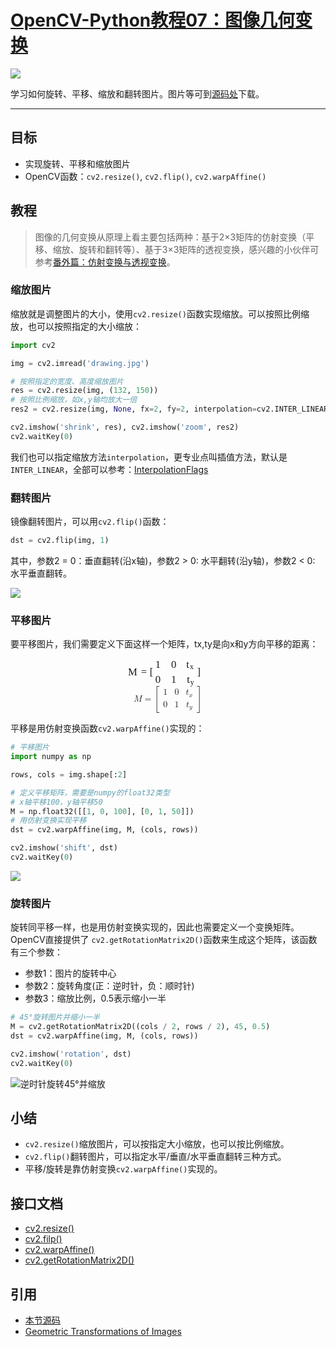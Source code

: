 # [OpenCV-Python教程07：图像几何变换](http://ex2tron.wang/opencv-python-image-geometric-transformation/)

![](http://pic.ex2tron.top/cv2_perspective_transformations_inm.jpg)

学习如何旋转、平移、缩放和翻转图片。<!-- more -->图片等可到[源码处](#引用)下载。

---

## 目标

- 实现旋转、平移和缩放图片
- OpenCV函数：`cv2.resize()`, `cv2.flip()`, `cv2.warpAffine()`

## 教程

> 图像的几何变换从原理上看主要包括两种：基于2×3矩阵的仿射变换（平移、缩放、旋转和翻转等）、基于3×3矩阵的透视变换，感兴趣的小伙伴可参考[番外篇：仿射变换与透视变换](/opencv-python-extra-warpaffine-warpperspective/)。

### 缩放图片

缩放就是调整图片的大小，使用`cv2.resize()`函数实现缩放。可以按照比例缩放，也可以按照指定的大小缩放：

```python
import cv2

img = cv2.imread('drawing.jpg')

# 按照指定的宽度、高度缩放图片
res = cv2.resize(img, (132, 150))
# 按照比例缩放，如x,y轴均放大一倍
res2 = cv2.resize(img, None, fx=2, fy=2, interpolation=cv2.INTER_LINEAR)

cv2.imshow('shrink', res), cv2.imshow('zoom', res2)
cv2.waitKey(0)
```

我们也可以指定缩放方法`interpolation`，更专业点叫插值方法，默认是`INTER_LINEAR`，全部可以参考：[InterpolationFlags](https://docs.opencv.org/4.0.0/da/d54/group__imgproc__transform.html#ga5bb5a1fea74ea38e1a5445ca803ff121)

### 翻转图片

镜像翻转图片，可以用`cv2.flip()`函数：

```python
dst = cv2.flip(img, 1)
```

其中，参数2 = 0：垂直翻转(沿x轴)，参数2 > 0: 水平翻转(沿y轴)，参数2 < 0: 水平垂直翻转。

![](http://pic.ex2tron.top/cv2_flip_image_sample.jpg)

### 平移图片

要平移图片，我们需要定义下面这样一个矩阵，tx,ty是向x和y方向平移的距离：

<div class="MathJax_Display" style="text-align: center;"><span class="MathJax" id="MathJax-Element-1-Frame" tabindex="0" style="text-align: center; position: relative;" data-mathml="<math xmlns=&quot;http://www.w3.org/1998/Math/MathML&quot; display=&quot;block&quot;><mi>M</mi><mo>=</mo><mrow><mo>[</mo><mtable rowspacing=&quot;4pt&quot; columnspacing=&quot;1em&quot;><mtr><mtd><mn>1</mn></mtd><mtd><mn>0</mn></mtd><mtd><msub><mi>t</mi><mi>x</mi></msub></mtd></mtr><mtr><mtd><mn>0</mn></mtd><mtd><mn>1</mn></mtd><mtd><msub><mi>t</mi><mi>y</mi></msub></mtd></mtr></mtable><mo>]</mo></mrow></math>" role="presentation"><nobr aria-hidden="true"><span class="math" id="MathJax-Span-1" style="width: 9.169em; display: inline-block;"><span style="display: inline-block; position: relative; width: 7.614em; height: 0px; font-size: 120%;"><span style="position: absolute; clip: rect(1.725em, 1007.39em, 4.558em, -999.997em); top: -3.386em; left: 0em;"><span class="mrow" id="MathJax-Span-2"><span class="mi" id="MathJax-Span-3" style="font-family: MathJax_Math-italic;">M<span style="display: inline-block; overflow: hidden; height: 1px; width: 0.058em;"></span></span><span class="mo" id="MathJax-Span-4" style="font-family: MathJax_Main; padding-left: 0.281em;">=</span><span class="mrow" id="MathJax-Span-5" style="padding-left: 0.281em;"><span class="mo" id="MathJax-Span-6" style="vertical-align: 0em;"><span style="font-family: MathJax_Size3;">[</span></span><span class="mtable" id="MathJax-Span-7" style="padding-right: 0.169em; padding-left: 0.169em;"><span style="display: inline-block; position: relative; width: 3.836em; height: 0px;"><span style="position: absolute; clip: rect(2.447em, 1000.45em, 4.892em, -999.997em); top: -3.997em; left: 0em;"><span style="display: inline-block; position: relative; width: 0.503em; height: 0px;"><span style="position: absolute; clip: rect(3.169em, 1000.45em, 4.169em, -999.997em); top: -4.719em; left: 50%; margin-left: -0.219em;"><span class="mtd" id="MathJax-Span-8"><span class="mrow" id="MathJax-Span-9"><span class="mn" id="MathJax-Span-10" style="font-family: MathJax_Main;">1</span></span></span><span style="display: inline-block; width: 0px; height: 4.003em;"></span></span><span style="position: absolute; clip: rect(3.169em, 1000.45em, 4.169em, -999.997em); top: -3.275em; left: 50%; margin-left: -0.219em;"><span class="mtd" id="MathJax-Span-19"><span class="mrow" id="MathJax-Span-20"><span class="mn" id="MathJax-Span-21" style="font-family: MathJax_Main;">0</span></span></span><span style="display: inline-block; width: 0px; height: 4.003em;"></span></span></span><span style="display: inline-block; width: 0px; height: 4.003em;"></span></span><span style="position: absolute; clip: rect(2.447em, 1000.45em, 4.892em, -999.997em); top: -3.997em; left: 1.503em;"><span style="display: inline-block; position: relative; width: 0.503em; height: 0px;"><span style="position: absolute; clip: rect(3.169em, 1000.45em, 4.169em, -999.997em); top: -4.719em; left: 50%; margin-left: -0.219em;"><span class="mtd" id="MathJax-Span-11"><span class="mrow" id="MathJax-Span-12"><span class="mn" id="MathJax-Span-13" style="font-family: MathJax_Main;">0</span></span></span><span style="display: inline-block; width: 0px; height: 4.003em;"></span></span><span style="position: absolute; clip: rect(3.169em, 1000.45em, 4.169em, -999.997em); top: -3.275em; left: 50%; margin-left: -0.219em;"><span class="mtd" id="MathJax-Span-22"><span class="mrow" id="MathJax-Span-23"><span class="mn" id="MathJax-Span-24" style="font-family: MathJax_Main;">1</span></span></span><span style="display: inline-block; width: 0px; height: 4.003em;"></span></span></span><span style="display: inline-block; width: 0px; height: 4.003em;"></span></span><span style="position: absolute; clip: rect(2.503em, 1000.84em, 5.169em, -999.997em); top: -3.997em; left: 3.003em;"><span style="display: inline-block; position: relative; width: 0.836em; height: 0px;"><span style="position: absolute; clip: rect(3.225em, 1000.84em, 4.336em, -999.997em); top: -4.719em; left: 50%; margin-left: -0.442em;"><span class="mtd" id="MathJax-Span-14"><span class="mrow" id="MathJax-Span-15"><span class="msubsup" id="MathJax-Span-16"><span style="display: inline-block; position: relative; width: 0.836em; height: 0px;"><span style="position: absolute; clip: rect(3.225em, 1000.34em, 4.169em, -999.997em); top: -3.997em; left: 0em;"><span class="mi" id="MathJax-Span-17" style="font-family: MathJax_Math-italic;">t</span><span style="display: inline-block; width: 0px; height: 4.003em;"></span></span><span style="position: absolute; top: -3.831em; left: 0.336em;"><span class="mi" id="MathJax-Span-18" style="font-size: 70.7%; font-family: MathJax_Math-italic;">x</span><span style="display: inline-block; width: 0px; height: 4.003em;"></span></span></span></span></span></span><span style="display: inline-block; width: 0px; height: 4.003em;"></span></span><span style="position: absolute; clip: rect(3.225em, 1000.78em, 4.447em, -999.997em); top: -3.275em; left: 50%; margin-left: -0.386em;"><span class="mtd" id="MathJax-Span-25"><span class="mrow" id="MathJax-Span-26"><span class="msubsup" id="MathJax-Span-27"><span style="display: inline-block; position: relative; width: 0.781em; height: 0px;"><span style="position: absolute; clip: rect(3.225em, 1000.34em, 4.169em, -999.997em); top: -3.997em; left: 0em;"><span class="mi" id="MathJax-Span-28" style="font-family: MathJax_Math-italic;">t</span><span style="display: inline-block; width: 0px; height: 4.003em;"></span></span><span style="position: absolute; top: -3.831em; left: 0.336em;"><span class="mi" id="MathJax-Span-29" style="font-size: 70.7%; font-family: MathJax_Math-italic;">y<span style="display: inline-block; overflow: hidden; height: 1px; width: 0.003em;"></span></span><span style="display: inline-block; width: 0px; height: 4.003em;"></span></span></span></span></span></span><span style="display: inline-block; width: 0px; height: 4.003em;"></span></span></span><span style="display: inline-block; width: 0px; height: 4.003em;"></span></span></span></span><span class="mo" id="MathJax-Span-30" style="vertical-align: 0em;"><span style="font-family: MathJax_Size3;">]</span></span></span></span><span style="display: inline-block; width: 0px; height: 3.392em;"></span></span></span><span style="display: inline-block; overflow: hidden; vertical-align: -1.263em; border-left: 0px solid; width: 0px; height: 3.137em;"></span></span></nobr><span class="MJX_Assistive_MathML MJX_Assistive_MathML_Block" role="presentation"><math xmlns="http://www.w3.org/1998/Math/MathML" display="block"><mi>M</mi><mo>=</mo><mrow><mo>[</mo><mtable rowspacing="4pt" columnspacing="1em"><mtr><mtd><mn>1</mn></mtd><mtd><mn>0</mn></mtd><mtd><msub><mi>t</mi><mi>x</mi></msub></mtd></mtr><mtr><mtd><mn>0</mn></mtd><mtd><mn>1</mn></mtd><mtd><msub><mi>t</mi><mi>y</mi></msub></mtd></mtr></mtable><mo>]</mo></mrow></math></span></span></div>

平移是用仿射变换函数`cv2.warpAffine()`实现的：

```python
# 平移图片
import numpy as np

rows, cols = img.shape[:2]

# 定义平移矩阵，需要是numpy的float32类型
# x轴平移100，y轴平移50
M = np.float32([[1, 0, 100], [0, 1, 50]])
# 用仿射变换实现平移
dst = cv2.warpAffine(img, M, (cols, rows))

cv2.imshow('shift', dst)
cv2.waitKey(0)
```

![](http://pic.ex2tron.top/cv2_translation_100_50.jpg)

### 旋转图片

旋转同平移一样，也是用仿射变换实现的，因此也需要定义一个变换矩阵。OpenCV直接提供了 `cv2.getRotationMatrix2D()`函数来生成这个矩阵，该函数有三个参数：

- 参数1：图片的旋转中心
- 参数2：旋转角度(正：逆时针，负：顺时针)
- 参数3：缩放比例，0.5表示缩小一半

```python
# 45°旋转图片并缩小一半
M = cv2.getRotationMatrix2D((cols / 2, rows / 2), 45, 0.5)
dst = cv2.warpAffine(img, M, (cols, rows))

cv2.imshow('rotation', dst)
cv2.waitKey(0)
```

![逆时针旋转45°并缩放](http://pic.ex2tron.top/cv2_rotation_45_degree.jpg)


## 小结

- `cv2.resize()`缩放图片，可以按指定大小缩放，也可以按比例缩放。
- `cv2.flip()`翻转图片，可以指定水平/垂直/水平垂直翻转三种方式。
- 平移/旋转是靠仿射变换`cv2.warpAffine()`实现的。

## 接口文档

- [cv2.resize()](https://docs.opencv.org/4.0.0/da/d54/group__imgproc__transform.html#ga47a974309e9102f5f08231edc7e7529d)
- [cv2.filp()](https://docs.opencv.org/4.0.0/d2/de8/group__core__array.html#gaca7be533e3dac7feb70fc60635adf441)
- [cv2.warpAffine()](https://docs.opencv.org/4.0.0/da/d54/group__imgproc__transform.html#ga0203d9ee5fcd28d40dbc4a1ea4451983)
- [cv2.getRotationMatrix2D()](https://docs.opencv.org/4.0.0/da/d54/group__imgproc__transform.html#gafbbc470ce83812914a70abfb604f4326)

## 引用

- [本节源码](https://github.com/ex2tron/OpenCV-Python-Tutorial/tree/master/07.%20%E5%9B%BE%E5%83%8F%E5%87%A0%E4%BD%95%E5%8F%98%E6%8D%A2)
- [Geometric Transformations of Images](http://opencv-python-tutroals.readthedocs.io/en/latest/py_tutorials/py_imgproc/py_geometric_transformations/py_geometric_transformations.html)
